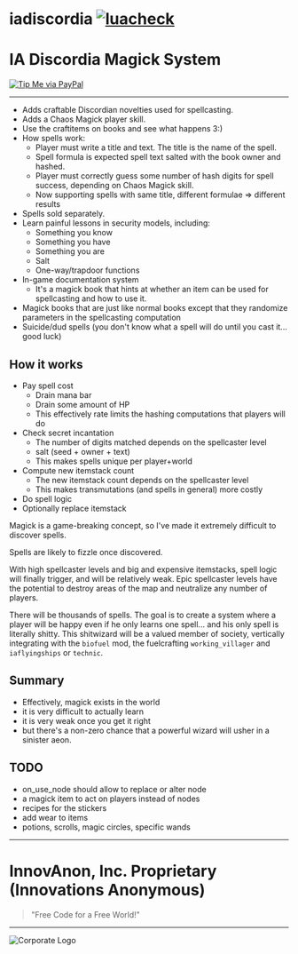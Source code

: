# iadiscordia [![luacheck][luacheck badge]][luacheck workflow]  
IA Discordia Magick System
==========

[![Tip Me via PayPal](https://img.shields.io/badge/paypal-donate-FF1100.svg?logo=paypal&logoColor=FF1133&style=plastic)](https://www.paypal.me/InnovAnon)

----------

- Adds craftable Discordian novelties used for spellcasting.
- Adds a Chaos Magick player skill.
- Use the craftitems on books and see what happens 3:)
- How spells work:
  - Player must write a title and text.
    The title is the name of the spell.
  - Spell formula is expected spell text salted with the book owner and hashed.
  - Player must correctly guess some number of hash digits for spell success,
    depending on Chaos Magick skill.
  - Now supporting spells with same title, different formulae => different results
- Spells sold separately.
- Learn painful lessons in security models, including:
  - Something you know
  - Something you have
  - Something you are
  - Salt
  - One-way/trapdoor functions
- In-game documentation system
  - It's a magick book that hints at
    whether an item can be used for spellcasting and
    how to use it.
- Magick books that are just like normal books
  except that they randomize parameters in the spellcasting computation
- Suicide/dud spells (you don't know what a spell will do until you cast it... good luck)

## How it works
- Pay spell cost
  - Drain mana bar
  - Drain some amount of HP
  - This effectively rate limits the hashing computations that players will do
- Check secret incantation
  - The number of digits matched depends on the spellcaster level
  - salt (seed + owner + text)
  - This makes spells unique per player+world
- Compute new itemstack count
  - The new itemstack count depends on the spellcaster level
  - This makes transmutations (and spells in general) more costly
- Do spell logic
- Optionally replace itemstack

Magick is a game-breaking concept,
so I've made it extremely difficult to discover spells.

Spells are likely to fizzle once discovered.

With high spellcaster levels and big and expensive itemstacks,
spell logic will finally trigger,
and will be relatively weak.
Epic spellcaster levels have the potential to destroy areas of the map
and neutralize any number of players.

There will be thousands of spells.
The goal is to create a system where a player will be happy even if he only learns one spell...
and his only spell is literally shitty.
This shitwizard will be a valued member of society,
vertically integrating with the `biofuel` mod, the fuelcrafting `working_villager` and `iaflyingships` or `technic`.

## Summary
- Effectively, magick exists in the world
- it is very difficult to actually learn
- it is very weak once you get it right
- but there's a non-zero chance that a
  powerful wizard will usher in a sinister aeon.

## TODO
- on_use_node should allow to replace or alter node
- a magick item to act on players instead of nodes
- recipes for the stickers
- add wear to items
- potions, scrolls, magic circles, specific wands

[luacheck badge]: https://github.com/InnovAnon-Inc/iadiscordia/workflows/luacheck/badge.svg
[luacheck workflow]: https://github.com/InnovAnon-Inc/iadiscordia/actions?query=workflow%3Aluacheck

----------

# InnovAnon, Inc. Proprietary (Innovations Anonymous)
> "Free Code for a Free World!"
----------

![Corporate Logo](https://innovanon-inc.github.io/assets/images/logo.gif)

